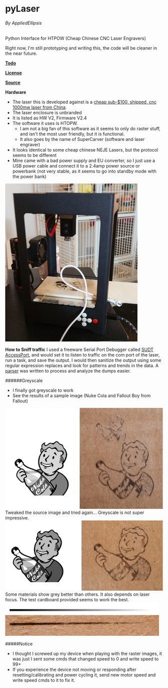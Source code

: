 # pyLaser
###### By AppliedEllipsis
Python Interface for  HTPOW (Cheap Chinese CNC Laser Engravers)

Right now, I'm still prototyping and writing this, the code will be cleaner in the near future.

**[Todo](https://github.com/AppliedEllipsis/pyLaser/blob/master/Todo.md)**

**[License](https://github.com/AppliedEllipsis/pyLaser/blob/master/LICENSE.txt)**

**[Source](https://github.com/AppliedEllipsis/pyLaser/blob/master/pyLaser.py)**

**Hardware**
* The laser this is developed against is a [cheap sub-$100, shipped, cnc 1000mw laser from China](https://www.wish.com/c/5852c8be0124c76a0a276aec).
* The laser enclosure is unbranded
* It is listed as HW V2, Firmware V2.4
* The software it uses is HTOPW.
  * I am not a big fan of this software as it seems to only do raster stuff, and isn't the most user friendly, but it is functional.
  * It also goes by the name of SuperCarver (software and laser engraver)
* It looks identical to some cheap chinese NEJE Lasers, but the protocol seems to be different
* Mine came with a bad power supply and EU converter, so I just use a USB power cable and connect it to a 2.4amp power source or powerbank (not very stable, as it seems to go into standby mode with the power bank)

![Image of Cheap Chinese Laser](https://github.com/AppliedEllipsis/pyLaser/raw/master/laser_cutter.jpg)

**How to Sniff traffic**
I used a freeware Serial Port Debugger called [SUDT AccessPort](http://www.sudt.com/en/ap/index.html), and would set it to listen to traffic on the com port of the laser, run a task, and save the output.  I would then sanitize the output using some regular expression replaces and look for patterns and trends in the data. A [parser](https://github.com/AppliedEllipsis/pyLaser/blob/master/parseAccessPort.py) was written to process and analyze the dumps easier.

######Greyscale
* I finally got greyscale to work
* See the results of a sample image (Nuke Cola and Fallout Boy from Fallout)

![Image of greyscale result... Nuke Cola and Fallout Boy from Fallout](https://github.com/AppliedEllipsis/pyLaser/raw/master/test-nukecola_results.png)
Tweaked the source image and tried again... Greyscale is not super impressive.
![Tweaked Image of greyscale result... Nuke Cola and Fallout Boy from Fallout](https://github.com/AppliedEllipsis/pyLaser/raw/master/test-nukecola3_results.png)
Some materials show grey better than others. It also depends on laser focus.  The test cardboard provided seems to work the best.
![Gradient of source and laser](https://github.com/AppliedEllipsis/pyLaser/raw/master/test-gradient2-results.png)

#####Notice
* I thought I screwed up my device when playing with the raster images, it was just I sent some cmds that changed speed to 0 and write speed to 99+
 * If you experience the device not moving or responding after resetting/calibrating and power cycling it, send new motor speed and write speed cmds to it to fix it.